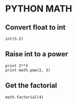 # PYTHON MATH

## Convert float to int
`int(5.2)`

## Raise int to a power
```
print 2**3
print math.pow(2, 3)
```

## Get the factorial
`math.factorial(4)`
